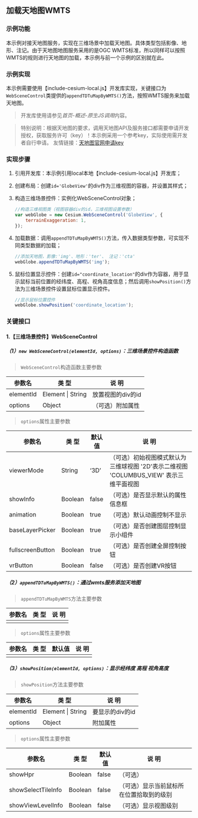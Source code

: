 ## 加载天地图WMTS

### 示例功能

本示例对接天地图服务，实现在三维场景中加载天地图。具体类型包括影像、地形、注记。由于天地图地图服务采用的是OGC WMTS标准，所以同样可以按照WMTS的规则进行天地图的加载，本示例与前一个示例的区别就在此。

### 示例实现

本示例需要使用【include-cesium-local.js】开发库实现，关键接口为`WebSceneControl`类提供的`appendTDTuMapByWMTS()`方法，按照WMTS服务来加载天地图。

> 开发库使用请参见*首页-概述-原生JS调用*内容。

> 特别说明：根据天地图的要求，调用天地图API及服务接口都需要申请开发授权，获取服务许可（key）！本示例采用一个参考key，实际使用需开发者自行申请。 友情链接：<a href="http://lbs.tianditu.gov.cn/home.html" target="_blank">天地图官网申请key</a>

### 实现步骤

1. 引用开发库：本示例引用local本地【include-cesium-local.js】开发库；

2. 创建布局：创建`id='GlobeView'`的div作为三维视图的容器，并设置其样式；

3. 构造三维场景控件：实例化WebSceneControl对象；

    ``` javascript
    //构造三维视图类（视图容器div的id，三维视图设置参数）
    var webGlobe = new Cesium.WebSceneControl('GlobeView', {
        terrainExaggeration: 1,
    });
    ```

4. 加载数据：调用`appendTDTuMapByWMTS()`方法，传入数据类型参数，可实现不同类型数据的加载；

    ``` javascript
    //添加天地图，影像:'img'、地形：'ter'、 注记：'cta'
    webGlobe.appendTDTuMapByWMTS('img');
    ```

5. 鼠标位置显示控件：创建`id="coordinate_location"`的div作为容器，用于显示鼠标当前位置的经纬度、高程、视角高度信息；然后调用`showPosition()`方法为三维场景控件设置鼠标位置显示控件。

    ``` javascript
    //显示鼠标位置控件
    webGlobe.showPosition('coordinate_location');
    ```

### 关键接口

#### 1.【三维场景控件】WebSceneControl

##### （1）`new WebSceneControl(elementId, options)`：三维场景控件构造函数

> `WebSceneControl`构造函数主要参数

|参数名|类 型|说 明|
|-|-|-|
|elementId|Element \| String|放置视图的div的id|
|options|Object|（可选）附加属性|

> `options`属性主要参数

|参数名|类 型|默认值|说 明|
|-|-|-|-|
|viewerMode|String|‘3D’|（可选）初始视图模式默认为三维球视图 '2D'表示二维视图 'COLUMBUS_VIEW' 表示三维平面视图|
|showInfo|Boolean|false|（可选）是否显示默认的属性信息框|
|animation|Boolean|true|（可选）默认动画控制不显示|
|baseLayerPicker|Boolean|true|（可选）是否创建图层控制显示小组件|
|fullscreenButton|Boolean|true|（可选）是否创建全屏控制按钮|
|vrButton|Boolean|false|（可选）是否创建VR按钮|

##### （2）`appendTDTuMapByWMTS()`：通过wmts服务添加天地图

> `appendTDTuMapByWMTS`方法主要参数

|参数名|类 型|说 明|
|-|-|-|
||||

> `options`属性主要参数

|参数名|类 型|默认值|说 明|
|-|-|-|-|
|||||

##### （3）`showPosition(elementId, options)`：显示经纬度 高程 视角高度

> `showPosition`方法主要参数

|参数名|类 型|说 明|
|-|-|-|
|elementId|Element \| String|要显示的div的id|
|options|Object|附加属性|

> `options`属性主要参数

|参数名|类 型|默认值|说 明|
|-|-|-|-|
|showHpr|Boolean|false|（可选） |
|showSelectTileInfo|Boolean|false|（可选）显示当前鼠标所在位置拾取到的级别|
|showViewLevelInfo|Boolean|false|（可选）显示视图级别|

